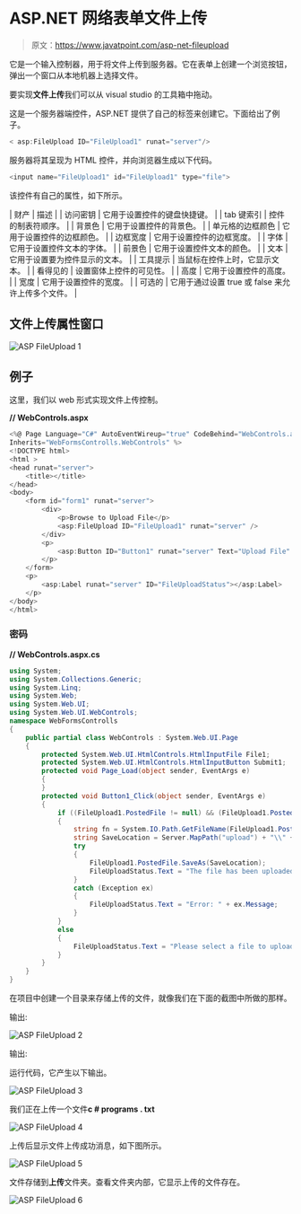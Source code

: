# ASP.NET 网络表单文件上传

> 原文：<https://www.javatpoint.com/asp-net-fileupload>

它是一个输入控制器，用于将文件上传到服务器。它在表单上创建一个浏览按钮，弹出一个窗口从本地机器上选择文件。

要实现**文件上传**我们可以从 visual studio 的工具箱中拖动。

这是一个服务器端控件，ASP.NET 提供了自己的标签来创建它。下面给出了例子。

```cs
< asp:FileUpload ID="FileUpload1" runat="server"/>

```

服务器将其呈现为 HTML 控件，并向浏览器生成以下代码。

```cs
<input name="FileUpload1" id="FileUpload1" type="file">

```

该控件有自己的属性，如下所示。

| 财产 | 描述 |
| 访问密钥 | 它用于设置控件的键盘快捷键。 |
| tab 键索引 | 控件的制表符顺序。 |
| 背景色 | 它用于设置控件的背景色。 |
| 单元格的边框颜色 | 它用于设置控件的边框颜色。 |
| 边框宽度 | 它用于设置控件的边框宽度。 |
| 字体 | 它用于设置控件文本的字体。 |
| 前景色 | 它用于设置控件文本的颜色。 |
| 文本 | 它用于设置要为控件显示的文本。 |
| 工具提示 | 当鼠标在控件上时，它显示文本。 |
| 看得见的 | 设置窗体上控件的可见性。 |
| 高度 | 它用于设置控件的高度。 |
| 宽度 | 它用于设置控件的宽度。 |
| 可选的 | 它用于通过设置 true 或 false 来允许上传多个文件。 |

## 文件上传属性窗口

![ASP FileUpload 1](img/acf52f87fbc0888c8909338ce7e99c4c.png)

## 例子

这里，我们以 web 形式实现文件上传控制。

**// WebControls.aspx**

```cs
<%@ Page Language="C#" AutoEventWireup="true" CodeBehind="WebControls.aspx.cs" 
Inherits="WebFormsControlls.WebControls" %>
<!DOCTYPE html>
<html >
<head runat="server">
    <title></title>
</head>
<body>
    <form id="form1" runat="server">
        <div>
            <p>Browse to Upload File</p>
            <asp:FileUpload ID="FileUpload1" runat="server" />
        </div>
        <p>
            <asp:Button ID="Button1" runat="server" Text="Upload File" OnClick="Button1_Click" />
        </p>
    </form>
    <p>
        <asp:Label runat="server" ID="FileUploadStatus"></asp:Label>
    </p>
</body>
</html>

```

### 密码

**// WebControls.aspx.cs**

```cs
using System;
using System.Collections.Generic;
using System.Linq;
using System.Web;
using System.Web.UI;
using System.Web.UI.WebControls;
namespace WebFormsControlls
{
    public partial class WebControls : System.Web.UI.Page
    {
        protected System.Web.UI.HtmlControls.HtmlInputFile File1;
        protected System.Web.UI.HtmlControls.HtmlInputButton Submit1;
        protected void Page_Load(object sender, EventArgs e)
        {
        }
        protected void Button1_Click(object sender, EventArgs e)
        {
            if ((FileUpload1.PostedFile != null) && (FileUpload1.PostedFile.ContentLength > 0))
            {
                string fn = System.IO.Path.GetFileName(FileUpload1.PostedFile.FileName);
                string SaveLocation = Server.MapPath("upload") + "\\" + fn;
                try
                {
                    FileUpload1.PostedFile.SaveAs(SaveLocation);
                    FileUploadStatus.Text = "The file has been uploaded.";
                }
                catch (Exception ex)
                {
                    FileUploadStatus.Text = "Error: " + ex.Message;
                }
            }
            else
            {
                FileUploadStatus.Text = "Please select a file to upload.";
            }
        }
    }
}

```

在项目中创建一个目录来存储上传的文件，就像我们在下面的截图中所做的那样。

输出:

![ASP FileUpload 2](img/edb4fdd876d383c42c4e9ccd1aa1a96e.png)

输出:

运行代码，它产生以下输出。

![ASP FileUpload 3](img/8303de3d7c764d080f99967fd7484225.png)

我们正在上传一个文件**c # programs . txt**

![ASP FileUpload 4](img/58b98468a383993108b6fc9479eeb934.png)

上传后显示文件上传成功消息，如下图所示。

![ASP FileUpload 5](img/e52ee57027f32a1435fcbd853fe881d6.png)

文件存储到**上传**文件夹。查看文件夹内部，它显示上传的文件存在。

![ASP FileUpload 6](img/e6de47a1ddf5b8e26dd89a0d725f909f.png)